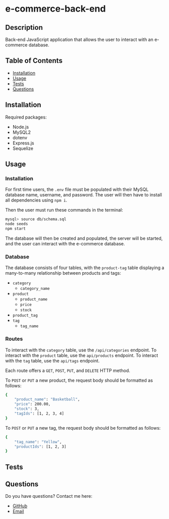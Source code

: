 # e-commerce-back-end

## Description

Back-end JavaScript application that allows the user to interact with an e-commerce database.

## Table of Contents

* [Installation](#Installation)
* [Usage](#Usage)
* [Tests](#Tests)
* [Questions](#Questions)

## Installation

Required packages:
  * Node.js
  * MySQL2
  * dotenv
  * Express.js
  * Sequelize

## Usage

### Installation

For first time users, the `.env` file must be populated with their MySQL database name, username, and password. The user will then have to install all dependencies using `npm i`.

Then the user must run these commands in the terminal:

```bash
mysql> source db/schema.sql
node seeds
npm start
```

The database will then be created and populated, the server will be started, and the user can interact with the e-commerce database.

### Database

The database consists of four tables, with the `product-tag` table displaying a many-to-many relationship between products and tags:

* `category`
    * `category_name`
* `product`
    * `product_name`
    * `price`
    * `stock`
* `product_tag`
* `tag`
    * `tag_name`

### Routes

To interact with the `category` table, use the `/api/categories` endpoint. To interact with the `product` table, use the `api/products` endpoint. To interact with the `tag` table, use the `api/tags` endpoint.

Each route offers a `GET`, `POST`, `PUT`, and `DELETE` HTTP method.

To `POST` or `PUT` a new product, the request body should be formatted as follows:

```bash
{
    "product_name": "Basketball",
    "price": 200.00,
    "stock": 3,
    "tagIds": [1, 2, 3, 4]
}
```

To `POST` or `PUT` a new tag, the request body should be formatted as follows:

```bash
{
    "tag_name": "Yellow",
    "productIds": [1, 2, 3]
}
```

## Tests



## Questions

Do you have questions? Contact me here:

* [GitHub](https://github.com/laurenlgoss)
* [Email](laurenlgoss98@gmail.com)
